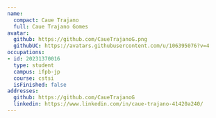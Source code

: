 ```yaml
---
name:
  compact: Caue Trajano
  full: Caue Trajano Gomes
avatar:
  github: https://github.com/CaueTrajanoG.png
  githubUC: https://avatars.githubusercontent.com/u/106395076?v=4
occupations:
- id: 20231370016
  type: student
  campus: ifpb-jp
  course: cstsi
  isFinished: false
addresses:
  github: https://github.com/CaueTrajanoG
  linkedin: https://www.linkedin.com/in/caue-trajano-41420a240/
---
```

